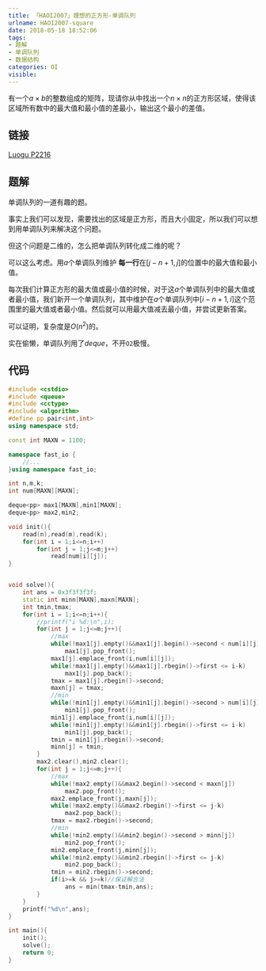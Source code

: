```yaml
---
title: 「HAOI2007」理想的正方形-单调队列
urlname: HAOI2007-square
date: 2018-05-18 18:52:06
tags:
- 题解
- 单调队列
- 数据结构
categories: OI
visible:
---
```


有一个$a \times b$的整数组成的矩阵，现请你从中找出一个$n\times n$的正方形区域，使得该区域所有数中的最大值和最小值的差最小，输出这个最小的差值。

<!-- more -->

## 链接

[Luogu P2216](https://www.luogu.org/problemnew/show/P2216)

## 题解

单调队列的一道有趣的题。

事实上我们可以发现，需要找出的区域是正方形，而且大小固定，所以我们可以想到用单调队列来解决这个问题。

但这个问题是二维的，怎么把单调队列转化成二维的呢？

可以这么考虑。用$a$个单调队列维护 **每一行**在$[j-n+1,j]$的位置中的最大值和最小值。

每次我们计算正方形的最大值或最小值的时候，对于这$a$个单调队列中的最大值或者最小值，我们新开一个单调队列，其中维护在$a$个单调队列中$[i-n+1,i]$这个范围里的最大值或者最小值。然后就可以用最大值减去最小值，并尝试更新答案。

可以证明，复杂度是$O(n^2)$的。

实在偷懒，单调队列用了$deque$，不开`O2`极慢。

## 代码


```cpp
#include <cstdio>
#include <queue>
#include <cctype>
#include <algorithm>
#define pp pair<int,int>
using namespace std;

const int MAXN = 1100;

namespace fast_io {
    //...
}using namespace fast_io;

int n,m,k;
int num[MAXN][MAXN];

deque<pp> max1[MAXN],min1[MAXN];
deque<pp> max2,min2;

void init(){
    read(n),read(m),read(k);
    for(int i = 1;i<=n;i++)
        for(int j = 1;j<=m;j++)
            read(num[i][j]);
}


void solve(){
    int ans = 0x3f3f3f3f;
    static int minn[MAXN],maxn[MAXN];
    int tmin,tmax;
    for(int i = 1;i<=n;i++){
        //printf("i %d:\n",i);
        for(int j = 1;j<=m;j++){
            //max
            while(!max1[j].empty()&&max1[j].begin()->second < num[i][j])
                max1[j].pop_front();
            max1[j].emplace_front(i,num[i][j]);
            while(!max1[j].empty()&&max1[j].rbegin()->first <= i-k)
                max1[j].pop_back();
            tmax = max1[j].rbegin()->second;
            maxn[j] = tmax;
            //min
            while(!min1[j].empty()&&min1[j].begin()->second > num[i][j])
                min1[j].pop_front();
            min1[j].emplace_front(i,num[i][j]);
            while(!min1[j].empty()&&min1[j].rbegin()->first <= i-k)
                min1[j].pop_back();
            tmin = min1[j].rbegin()->second;
            minn[j] = tmin;
        }
        max2.clear(),min2.clear();
        for(int j = 1;j<=m;j++){
            //max
            while(!max2.empty()&&max2.begin()->second < maxn[j])
                max2.pop_front();
            max2.emplace_front(j,maxn[j]);
            while(!max2.empty()&&max2.rbegin()->first <= j-k)
                max2.pop_back();
            tmax = max2.rbegin()->second;
            //min
            while(!min2.empty()&&min2.begin()->second > minn[j])
                min2.pop_front();
            min2.emplace_front(j,minn[j]);
            while(!min2.empty()&&min2.rbegin()->first <= j-k)
                min2.pop_back();
            tmin = min2.rbegin()->second;
            if(i>=k && j>=k)//保证解合法
                ans = min(tmax-tmin,ans);
        }
    }
    printf("%d\n",ans);
}

int main(){
    init();
    solve();
    return 0;
}
```

